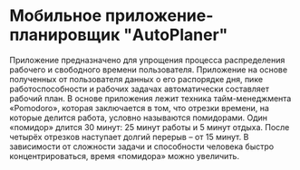 # Мобильное приложение-планировщик "AutoPlaner"

Приложение предназначено для упрощения процесса распределения рабочего и свободного времени пользователя. 
Приложение на основе полученных от пользователя данных о его распорядке дня, пике работоспособности и рабочих задачах автоматически составляет рабочий план.
В основе приложения лежит техника тайм-менеджмента «Pomodoro», которая заключается в том, что отрезки времени, на которые делится работа, условно называются помидорами. Один «помидор» длится 30 минут: 25 минут работы и 5 минут отдыха. После четырёх отрезков наступает долгий перерыв – от 15 минут.
В зависимости от сложности задачи и способности человека быстро концентрироваться, время «помидора» можно увеличить. 
